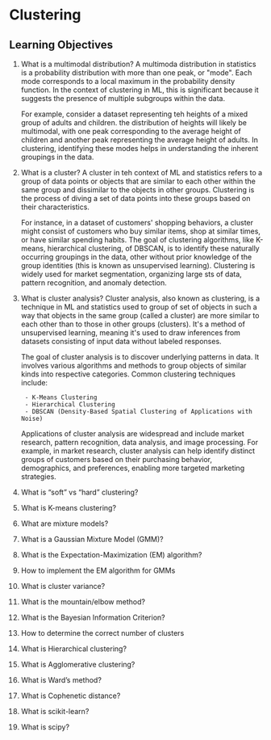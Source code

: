# Clustering

## Learning Objectives

1. What is a multimodal distribution?
    A multimoda distribution in statistics is a probability distribution with more than one peak, or "mode". Each mode corresponds to a local maximum in the probability density function. In the context of clustering in ML, this is significant because it suggests the presence of multiple subgroups within the data.

    For example, consider a dataset representing teh heights of a mixed group of adults and children. the distribution of heights will likely be multimodal, with one peak corresponding to the average height of children and another peak representing the average height of adults. In clustering, identifying these modes helps in understanding the inherent groupings in the data.

2. What is a cluster?
    A cluster in teh context of ML and statistics refers to a group of data points or objects that are similar to each other within the same group and dissimilar to the objects in other groups. Clustering is the process of diving a set of data points into these groups based on their characteristics.

    For instance, in a dataset of customers' shopping behaviors, a cluster might consist of customers who buy similar items, shop at similar times, or have similar spending habits. The goal of clustering algorithms, like K-means, hierarchical clustering, of DBSCAN, is to identify these naturally occurring groupings in the data, other without prior knowledge of the group identities (this is known as unsupervised learning). Clustering is widely used for market segmentation, organizing large sts of data, pattern recognition, and anomaly detection.

3. What is cluster analysis?
    Cluster analysis, also known as clustering, is a technique in ML and statistics used to group of set of objects in such a way that objects in the same group (called a cluster) are more similar to each other than to those in other groups (clusters). It's a method of unsupervised learning, meaning it's used to draw inferences from datasets consisting of input data without labeled responses. 

    The goal of cluster analysis is to discover underlying patterns in data. It involves various algorithms and methods to group objects of similar kinds into respective categories. Common clustering techniques include:

        - K-Means Clustering
        - Hierarchical Clustering
        - DBSCAN (Density-Based Spatial Clustering of Applications with Noise)
    
    Applications of cluster analysis are widespread and include market research, pattern recognition, data analysis, and image processing. For example, in market research, cluster analysis can help identify distinct groups of customers based on their purchasing behavior, demographics, and preferences, enabling more targeted marketing strategies.

4. What is “soft” vs “hard” clustering?
5. What is K-means clustering?
6. What are mixture models?
7. What is a Gaussian Mixture Model (GMM)?
8. What is the Expectation-Maximization (EM) algorithm?
9. How to implement the EM algorithm for GMMs
10. What is cluster variance?
11. What is the mountain/elbow method?
12. What is the Bayesian Information Criterion?
13. How to determine the correct number of clusters
14. What is Hierarchical clustering?
15. What is Agglomerative clustering?
16. What is Ward’s method?
17. What is Cophenetic distance?
18. What is scikit-learn?
19. What is scipy?